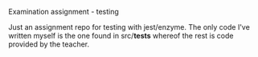 Examination assignment - testing

Just an assignment repo for testing with jest/enzyme.
The only code I've written myself is the one found in src/__tests__ whereof the rest
is code provided by the teacher.
